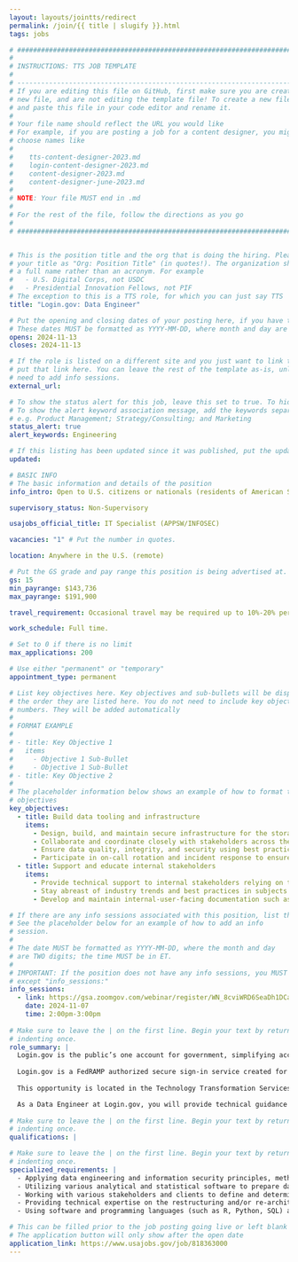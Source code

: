 ```yaml
---
layout: layouts/jointts/redirect
permalink: /join/{{ title | slugify }}.html
tags: jobs

# ###############################################################################
#                                                                              #
# INSTRUCTIONS: TTS JOB TEMPLATE                                               #
#                                                                              #
# -----------------------------------------------------------------------------#
# If you are editing this file on GitHub, first make sure you are creating a   #
# new file, and are not editing the template file! To create a new file, copy  #
# and paste this file in your code editor and rename it.                       #
#                                                                              #
# Your file name should reflect the URL you would like                         #
# For example, if you are posting a job for a content designer, you might      #
# choose names like                                                            #
#                                                                              #
#    tts-content-designer-2023.md                                              #
#    login-content-designer-2023.md                                            #
#    content-designer-2023.md                                                  #
#    content-designer-june-2023.md                                             #
#                                                                              #
# NOTE: Your file MUST end in .md                                              #
#                                                                              #
# For the rest of the file, follow the directions as you go                    #
#                                                                              #
# ###############################################################################


# This is the position title and the org that is doing the hiring. Please format
# your title as "Org: Position Title" (in quotes!). The organization should be
# a full name rather than an acronym. For example
#   - U.S. Digital Corps, not USDC
#   - Presidential Innovation Fellows, not PIF
# The exception to this is a TTS role, for which you can just say TTS
title: "Login.gov: Data Engineer"

# Put the opening and closing dates of your posting here, if you have them
# These dates MUST be formatted as YYYY-MM-DD, where month and day are 2-digits
opens: 2024-11-13
closes: 2024-11-13

# If the role is listed on a different site and you just want to link to it,
# put that link here. You can leave the rest of the template as-is, unless you 
# need to add info sessions.
external_url:

# To show the status alert for this job, leave this set to true. To hide it, change to false
# To show the alert keyword association message, add the keywords separated by a semi-colon
# e.g. Product Management; Strategy/Consulting; and Marketing
status_alert: true
alert_keywords: Engineering

# If this listing has been updated since it was published, put the updated date below in YYYY-MM-DD format.
updated:

# BASIC INFO
# The basic information and details of the position
info_intro: Open to U.S. citizens or nationals (residents of American Samoa and Swains Island). Subject to background check.

supervisory_status: Non-Supervisory

usajobs_official_title: IT Specialist (APPSW/INFOSEC)

vacancies: "1" # Put the number in quotes.

location: Anywhere in the U.S. (remote)

# Put the GS grade and pay range this position is being advertised at. For SES positions, set the value of gs to SES.
gs: 15
min_payrange: $143,736
max_payrange: $191,900

travel_requirement: Occasional travel may be required up to 10%-20% per year.

work_schedule: Full time.

# Set to 0 if there is no limit
max_applications: 200

# Use either "permanent" or "temporary"
appointment_type: permanent

# List key objectives here. Key objectives and sub-bullets will be displayed in
# the order they are listed here. You do not need to include key objective
# numbers. They will be added automatically
#
# FORMAT EXAMPLE
# 
# - title: Key Objective 1
#   items 
#     - Objective 1 Sub-Bullet
#     - Objective 1 Sub-Bullet
# - title: Key Objective 2
#
# The placeholder information below shows an example of how to format the key
# objectives
key_objectives:
  - title: Build data tooling and infrastructure
    items:
      - Design, build, and maintain secure infrastructure for the storage of PII and other sensitive data in support of the entire Login.gov program
      - Collaborate and coordinate closely with stakeholders across the organization, including delivery, platform engineering, security, anti-fraud, and compliance to ensure that the tools provided support their requirements for decision making and adjudication.
      - Ensure data quality, integrity, and security using best practices from government and the private sector.
      - Participate in on-call rotation and incident response to ensure data tools maintain a high level of availability.
  - title: Support and educate internal stakeholders
    items:
      - Provide technical support to internal stakeholders relying on the data products you develop and maintain.
      - Stay abreast of industry trends and best practices in subjects such as data engineering and encryption. Evangelize consistent, iterative improvements to Login.gov’s overall data policies and posture.
      - Develop and maintain internal-user-facing documentation such as data dictionaries, common query libraries, and design documents.

# If there are any info sessions associated with this position, list them here
# See the placeholder below for an example of how to add an info
# session. 
# 
# The date MUST be formatted as YYYY-MM-DD, where the month and day
# are TWO digits; the time MUST be in ET.
#
# IMPORTANT: If the position does not have any info sessions, you MUST delete everything
# except "info_sessions:"
info_sessions:
  - link: https://gsa.zoomgov.com/webinar/register/WN_8cviWRD6SeaDh1DCa6cEDg#/registration
    date: 2024-11-07
    time: 2:00pm-3:00pm
    
# Make sure to leave the | on the first line. Begin your text by returning to the next line and
# indenting once.
role_summary: |
  Login.gov is the public’s one account for government, simplifying access to government benefits and services for members of the public by enabling them to reuse one secure account across government agencies, and improving the security of government systems by enabling agencies to leverage a shared technology service to provide strong authentication and identity verification services to their customers. We focus on the complexities of digital identity authentication for the public, so agencies can focus on their mission.
 
  Login.gov is a FedRAMP authorized secure sign-in service created for the public to access participating government agency sites, products, and services. At its core, Login.gov is both an authentication and identity verification service and is now available to all levels of government: federal, state, and local. We're helping people access essential public services and benefits securely, privately, and seamlessly. 
  
  This opportunity is located in the Technology Transformation Services (TTS) Solutions Division’s Login.gov team. The Login.gov team is a remote organization and is composed of experts across product development, software engineering, cybersecurity, and platform engineering. 

  As a Data Engineer at Login.gov, you will provide technical guidance and lead implementation on a cross-functional team building out new, secure data products in support of a diverse set of stakeholders on the Login.gov program, including delivery, security, anti-fraud, and compliance functions. You will work closely with other members of the delivery team, including product, UX, and other engineers to define, implement, and maintain data tooling and infrastructure such as data warehousing solutions, ETL pipelines, data quality tools, and dashboard and reporting tools.
  
# Make sure to leave the | on the first line. Begin your text by returning to the next line and
# indenting once.
qualifications: |

# Make sure to leave the | on the first line. Begin your text by returning to the next line and
# indenting once.
specialized_requirements: |
  - Applying data engineering and information security principles, methods, standards, and practices to program operations.
  - Utilizing various analytical and statistical software to prepare data for analysis and clean data to include from structured/semi-structured/unstructured sources.
  - Working with various stakeholders and clients to define and determine the appropriate data services or tools requirements for projects.
  - Providing technical expertise on the restructuring and/or re-architecting of program data collection storage to assess potential threats, vulnerabilities, and risks.
  - Using software and programming languages (such as R, Python, SQL) and other tools to conduct operational data engineering functions.

# This can be filled prior to the job posting going live or left blank #
# The application button will only show after the open date            #
application_link: https://www.usajobs.gov/job/818363000
---
```

